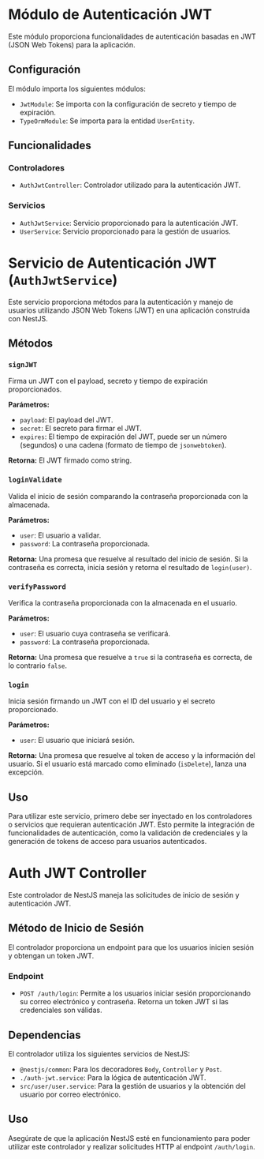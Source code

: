 # Módulo de Autenticación JWT

Este módulo proporciona funcionalidades de autenticación basadas en JWT (JSON Web Tokens) para la aplicación.

## Configuración

El módulo importa los siguientes módulos:

- `JwtModule`: Se importa con la configuración de secreto y tiempo de expiración.
- `TypeOrmModule`: Se importa para la entidad `UserEntity`.

## Funcionalidades

### Controladores

- `AuthJwtController`: Controlador utilizado para la autenticación JWT.

### Servicios

- `AuthJwtService`: Servicio proporcionado para la autenticación JWT.
- `UserService`: Servicio proporcionado para la gestión de usuarios.

# Servicio de Autenticación JWT (`AuthJwtService`)

Este servicio proporciona métodos para la autenticación y manejo de usuarios utilizando JSON Web Tokens (JWT) en una aplicación construida con NestJS.

## Métodos

### `signJWT`

Firma un JWT con el payload, secreto y tiempo de expiración proporcionados.

**Parámetros:**

- `payload`: El payload del JWT.
- `secret`: El secreto para firmar el JWT.
- `expires`: El tiempo de expiración del JWT, puede ser un número (segundos) o una cadena (formato de tiempo de `jsonwebtoken`).

**Retorna:** El JWT firmado como string.

### `loginValidate`

Valida el inicio de sesión comparando la contraseña proporcionada con la almacenada.

**Parámetros:**

- `user`: El usuario a validar.
- `password`: La contraseña proporcionada.

**Retorna:** Una promesa que resuelve al resultado del inicio de sesión. Si la contraseña es correcta, inicia sesión y retorna el resultado de `login(user)`.

### `verifyPassword`

Verifica la contraseña proporcionada con la almacenada en el usuario.

**Parámetros:**

- `user`: El usuario cuya contraseña se verificará.
- `password`: La contraseña proporcionada.

**Retorna:** Una promesa que resuelve a `true` si la contraseña es correcta, de lo contrario `false`.

### `login`

Inicia sesión firmando un JWT con el ID del usuario y el secreto proporcionado.

**Parámetros:**

- `user`: El usuario que iniciará sesión.

**Retorna:** Una promesa que resuelve al token de acceso y la información del usuario. Si el usuario está marcado como eliminado (`isDelete`), lanza una excepción.

## Uso

Para utilizar este servicio, primero debe ser inyectado en los controladores o servicios que requieran autenticación JWT. Esto permite la integración de funcionalidades de autenticación, como la validación de credenciales y la generación de tokens de acceso para usuarios autenticados.

# Auth JWT Controller

Este controlador de NestJS maneja las solicitudes de inicio de sesión y autenticación JWT.

## Método de Inicio de Sesión

El controlador proporciona un endpoint para que los usuarios inicien sesión y obtengan un token JWT.

### Endpoint

- `POST /auth/login`: Permite a los usuarios iniciar sesión proporcionando su correo electrónico y contraseña. Retorna un token JWT si las credenciales son válidas.

## Dependencias

El controlador utiliza los siguientes servicios de NestJS:

- `@nestjs/common`: Para los decoradores `Body`, `Controller` y `Post`.
- `./auth-jwt.service`: Para la lógica de autenticación JWT.
- `src/user/user.service`: Para la gestión de usuarios y la obtención del usuario por correo electrónico.

## Uso

Asegúrate de que la aplicación NestJS esté en funcionamiento para poder utilizar este controlador y realizar solicitudes HTTP al endpoint `/auth/login`.

